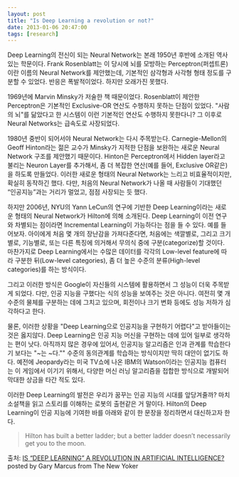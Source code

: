 ```yaml
---
layout: post
title: "Is Deep Learning a revolution or not?"
date: 2013-01-06 20:47:00
tags: [research]
---
```


Deep Learning의 전신이 되는 Neural Network는 본래 1950년 후반에 소개된 역사있는 학문이다. Frank Rosenblatt는 이 당시에 뇌를 모방하는 Perceptron(퍼셉트론)이란 이름의 Neural Network를 제안했는데, 기본적인 삼각형과 사각형 형태 정도를 구분할 수 있었다. 반응은 폭발적이었다. 하지만 오래가진 못했다.

1969년에 Marvin Minsky가 저술한 책 때문이었다. Rosenblatt이 제안한 Perceptron은 기본적인 Exclusive-OR 연산도 수행하지 못하는 단점이 있었다. "사람의 뇌"를 닮았다고 한 시스템이 이런 기본적인 연산도 수행하지 못한다니? 그 이후로 Neural Networks는 급속도로 사장되었다.

1980년 중반이 되어서야 Neural Network는 다시 주목받는다. Carnegie-Mellon의 Geoff Hinton라는 젊은 교수가 Minsky가 지적한 단점을 보완하는 새로운 Neural Network 구조를 제안했기 때문이다. Hinton은 Perceptron에서 Hidden layer라고 불리는 Neuron Layer를 추가해서, 좀 더 복잡한 연산(예를 들어, Exclusive OR같은)을 하도록 만들었다. 이러한 새로운 형태의 Neural Network는 느리고 비효율적이지만, 확실히 동작하긴 했다. 다만, 처음의 Neural Network가 나올 때 사람들이 기대했던 “인공지능”과는 거리가 멀었고, 점점 사장되는 듯 했다.

하지만 2006년, NYU의 Yann LeCun의 연구에 기반한 Deep Learning이라는 새로운 형태의 Neural Network가 Hilton에 의해 소개된다. Deep Learning이 이전 연구와 차별되는 점이라면 Incremental Learning이 가능하다는 점을 들 수 있다. 예를 들어보자. 아이에게 처음 몇 개의 장난감을 가져다준다면, 처음에는 색깔별로, 그리고 크기별로, 기능별로, 또는 다른 특징에 의거해서 무의식 중에 구분(categorize)할 것이다. 마찬가지로 Deep Learning에서는 수많은 데이터를 각각의 Low-level feature에 따라 구분한 뒤(Low-level categories), 좀 더 높은 수준의 분류(High-level categories)를 하는 방식이다.

그리고 이러한 방식은 Google이 자신들의 시스템에 활용하면서 그 성능이 더욱 주목받게 되었다. 다만, 인공 지능을 구했다는 식의 성능을 보여주는 것은 아니다. 여전히 몇 개 수준의 물체를 구분하는 데에 그치고 있으며, 회전이나 크기 변화 등에도 성능 저하가 심각하다고 한다.

물론, 이러한 상황을 "Deep Learning으로 인공지능을 구현하기 어렵다"고 받아들이는 것은 옳지않다. Deep Learning은 인공 지능 머신을 구현하는 데에 있어 일부로 생각하는 편이 낫다. 아직까지 많은 경우에 있어서, 인공지능 알고리즘은 인과 관계를 학습한다기 보다는 "~는 ~다."" 수준의 동의관계를 학습하는 방식이지만 딱히 대안이 없기도 하다. 예전에 Jeopardy라는 미국 TV쇼에 나온 IBM의 Watson이라는 인공지능 컴퓨터는 이 게임에서 이기기 위해서, 다양한 머신 러닝 알고리즘을 접합한 방식으로 개발되어 막대한 상금을 타간 적도 있다.

이러한 Deep Learning의 발전은 우리가 꿈꾸는 인공 지능의 시대를 앞당겨줄까? 마치 소설책을 읽고 스토리를 이해하는 로봇의 출현같은 거 말이다. Hilton의 Deep Learning이 인공 지능에 기여한 바를 아래와 같이 한 문장을 정리하면서 대신하고자 한다.

> Hilton has built a better ladder; but a better ladder doesn’t necessarily get you to the moon.

출처: [IS “DEEP LEARNING” A REVOLUTION IN ARTIFICIAL INTELLIGENCE?](http://www.newyorker.com/online/blogs/newsdesk/2012/11/is-deep-learning-a-revolution-in-artificial-intelligence.html) posted by Gary Marcus from The New Yoker
